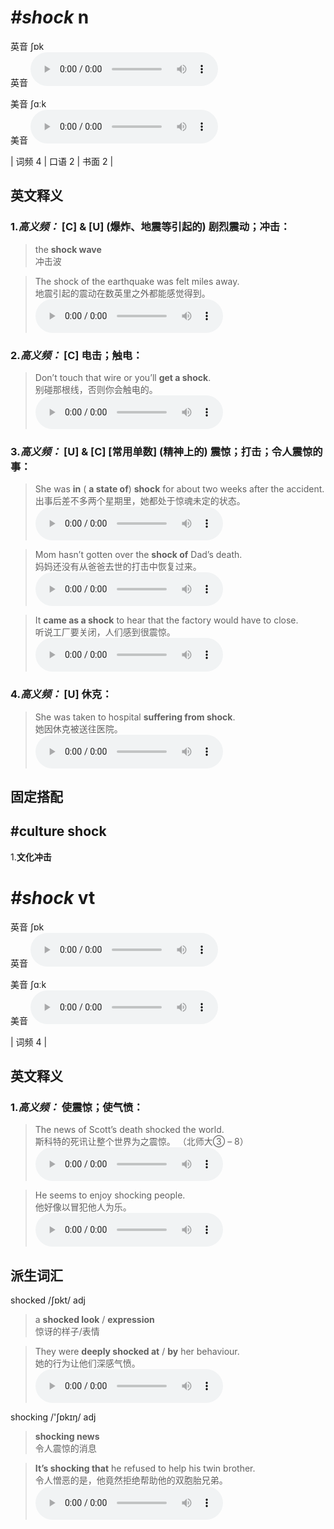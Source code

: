 # ***\#shock*** n
英音 ʃɒk  
英音
<audio src="./media/shock-B.aac" controls="controls"></audio>

美音 ʃɑːk  
美音
<audio src="./media/shock.aac" controls="controls"></audio>



| 词频 4 | 口语 2 | 书面 2 |  

英文释义
---
### 1.*高义频：* **[C] & [U] (爆炸、地震等引起的) 剧烈震动；冲击：**  

 > the **shock wave**  
 > 冲击波    

 > The shock of the earthquake was felt miles away.  
 > 地震引起的震动在数英里之外都能感觉得到。    
<audio src="./media/shock-1.aac" controls="controls"></audio>

### 2.*高义频：* **[C] 电击；触电：**  

 > Don’t touch that wire or you’ll **get a shock**.  
 > 别碰那根线，否则你会触电的。    
<audio src="./media/shock-2.aac" controls="controls"></audio>

### 3.*高义频：* **[U] & [C] [常用单数] (精神上的) 震惊；打击；令人震惊的事：**  

 > She was **in** ( **a state of**) **shock** for about two weeks after the accident.  
 > 出事后差不多两个星期里，她都处于惊魂未定的状态。    
<audio src="./media/shock-3.aac" controls="controls"></audio>

 > Mom hasn’t gotten over the **shock of** Dad’s death.  
 > 妈妈还没有从爸爸去世的打击中恢复过来。    
<audio src="./media/shock-4.aac" controls="controls"></audio>

 > It **came as a shock** to hear that the factory would have to close.  
 > 听说工厂要关闭，人们感到很震惊。    
<audio src="./media/shock-5.aac" controls="controls"></audio>

### 4.*高义频：* **[U] 休克：**  

 > She was taken to hospital **suffering from shock**.  
 > 她因休克被送往医院。    
<audio src="./media/shock-6.aac" controls="controls"></audio>


固定搭配
---
## \#culture shock
1.**文化冲击**  


# ***\#shock*** vt
英音 ʃɒk  
英音
<audio src="./media/shock-B.aac" controls="controls"></audio>

美音 ʃɑːk  
美音
<audio src="./media/shock.aac" controls="controls"></audio>



| 词频 4 |  

英文释义
---
### 1.*高义频：* **使震惊；使气愤：**  

 > The news of Scott’s death shocked the world.  
 > 斯科特的死讯让整个世界为之震惊。  （北师大③ – 8）  
<audio src="./media/shock-7.aac" controls="controls"></audio>

 > He seems to enjoy shocking people.  
 > 他好像以冒犯他人为乐。    
<audio src="./media/shock-8.aac" controls="controls"></audio>


派生词汇
---
shocked /ʃɒkt/ adj   
 > a **shocked look** / **expression**  
 > 惊讶的样子/表情    

 > They were **deeply shocked at** / **by** her behaviour.  
 > 她的行为让他们深感气愤。    
<audio src="./media/shock-9.aac" controls="controls"></audio>

shocking /'ʃɒkɪŋ/ adj   
 > **shocking news**  
 > 令人震惊的消息    

 > **It’s shocking that** he refused to help his twin brother.  
 > 令人憎恶的是，他竟然拒绝帮助他的双胞胎兄弟。    
<audio src="./media/shock-10.aac" controls="controls"></audio>


